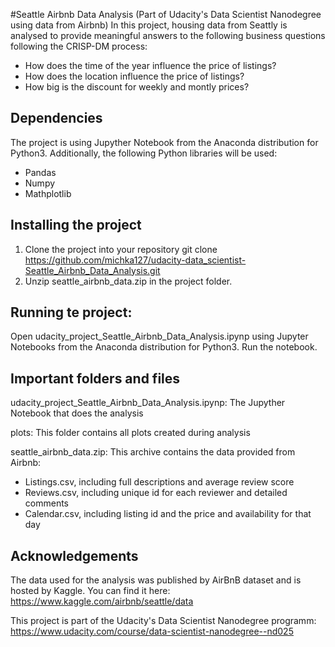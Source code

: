 #Seattle Airbnb Data Analysis
(Part of Udacity's Data Scientist Nanodegree using data from Airbnb) In this project, housing data from Seattly is analysed to provide meaningful answers to the following business questions following the CRISP-DM process:
- How does the time of the year influence the price of listings?
- How does the location influence the price of listings?
- How big is the discount for weekly and montly prices?

## Dependencies
The project is using Jupyther Notebook from the Anaconda distribution for Python3.
Additionally, the following Python libraries will be used:
- Pandas
- Numpy
- Mathplotlib

## Installing the project
1. Clone the project into your repository
git clone https://github.com/michka127/udacity-data_scientist-Seattle_Airbnb_Data_Analysis.git
2. Unzip seattle_airbnb_data.zip in the project folder.

## Running te project:
Open udacity_project_Seattle_Airbnb_Data_Analysis.ipynp using Jupyter Notebooks from the Anaconda distribution for Python3.
Run the notebook.

## Important folders and files
udacity_project_Seattle_Airbnb_Data_Analysis.ipynp: The Jupyther Notebook that does the analysis

plots: This folder contains all plots created during analysis

seattle_airbnb_data.zip: This archive contains the data provided from Airbnb:
- Listings.csv, including full descriptions and average review score
- Reviews.csv, including unique id for each reviewer and detailed comments
- Calendar.csv, including listing id and the price and availability for that day

## Acknowledgements
The data used for the analysis was published by AirBnB dataset and is hosted by Kaggle. You can find it here: https://www.kaggle.com/airbnb/seattle/data

This project is part of the Udacity's Data Scientist Nanodegree programm: https://www.udacity.com/course/data-scientist-nanodegree--nd025
